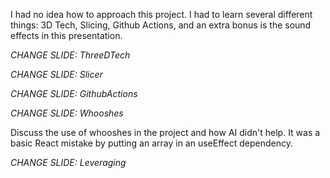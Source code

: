 I had no idea how to approach this project. I had to learn several different things: 3D Tech, Slicing, Github Actions, and an extra bonus is the sound effects in this presentation.

_CHANGE SLIDE: ThreeDTech_

_CHANGE SLIDE: Slicer_

_CHANGE SLIDE: GithubActions_

_CHANGE SLIDE: Whooshes_

Discuss the use of whooshes in the project and how AI didn't help. It was a basic React mistake by putting an array in an useEffect dependency.

_CHANGE SLIDE: Leveraging_
